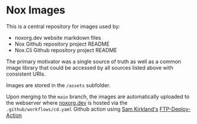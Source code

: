 # Nox Images

This is a central repository for images used by:
- noxorg.dev website markdown files
- Nox Github repository project README
- Nox.Cli Github repository project README

The primary motivator was a single source of truth as well as a common image library that could be accessed by all sources listed above with consistent URIs.

Images are stored in the `/assets` subfolder.

Upon merging to the `main` branch, the images are automatically uploaded to the webserver where [noxorg.dev]() is hosted via the `.github/workflows/cd.yaml` Github action using [Sam Kirkland's](https://github.com/SamKirkland) [FTP-Deploy-Action](https://github.com/SamKirkland/FTP-Deploy-Action)